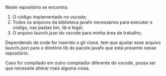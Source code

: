 Neste repositório se encontra:

1. O código implementado no vscode;
2. Todos os arquivos da biblioteca javafx necessários para executar o código, nas pastas bin, lib e legal;
3. O arquivo launch.json do vscode para minha área de trabalho; 

Dependendo de onde for inserido o git clone, tem que ajustar esse arquivo launch.json para o diretório lib do pacote javafx que está presente nesse repositório.

Caso for compilado em outro compilador diferente do vscode, possa ser que necessite alterar mais alguma coisa.
